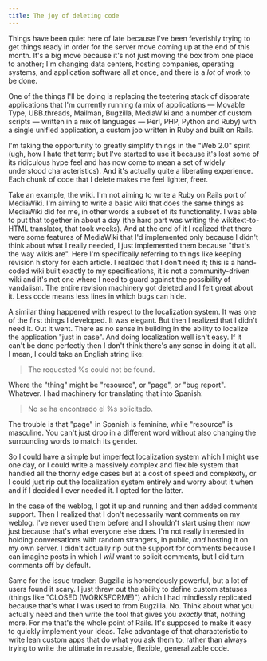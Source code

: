 ```yaml
---
title: The joy of deleting code
---
```


Things have been quiet here of late because I've been feverishly trying to get things ready in order for the server move coming up at the end of this month. It's a big move because it's not just moving the box from one place to another; I'm changing data centers, hosting companies, operating systems, and application software all at once, and there is a *lot* of work to be done.

One of the things I'll be doing is replacing the teetering stack of disparate applications that I'm currently running (a mix of applications — Movable Type, UBB.threads, Mailman, Bugzilla, MediaWiki and a number of custom scripts — written in a mix of languages — Perl, PHP, Python and Ruby) with a single unified application, a custom job written in Ruby and built on Rails.

I'm taking the opportunity to greatly simplify things in the "Web 2.0" spirit (ugh, how I hate that term; but I've started to use it because it's lost some of its ridiculous hype feel and has now come to mean a set of widely understood characteristics). And it's actually quite a liberating experience. Each chunk of code that I delete makes me feel lighter, freer.





Take an example, the wiki. I'm not aiming to write a Ruby on Rails port of MediaWiki. I'm aiming to write a basic wiki that does the same things as MediaWiki did for me, in other words a subset of its functionality. I was able to put that together in about a day (the hard part was writing the wikitext-to-HTML translator, that took weeks). And at the end of it I realized that there were some features of MediaWiki that I'd implemented only because I didn't think about what I really needed, I just implemented them because "that's the way wikis are". Here I'm specifically referring to things like keeping revision history for each article. I realized that I don't need it; this is a hand-coded wiki built exactly to my specifications, it is not a community-driven wiki and it's not one where I need to guard against the possibility of vandalism. The entire revision machinery got deleted and I felt great about it. Less code means less lines in which bugs can hide.

A similar thing happened with respect to the localization system. It was one of the first things I developed. It was elegant. But then I realized that I didn't need it. Out it went. There as no sense in building in the ability to localize the application "just in case". And doing localization well isn't easy. If it can't be done perfectly then I don't think there's any sense in doing it at all. I mean, I could take an English string like:

> The requested %s could not be found.

Where the "thing" might be "resource", or "page", or "bug report". Whatever. I had machinery for translating that into Spanish:

> No se ha encontrado el %s solicitado.

The trouble is that "page" in Spanish is feminine, while "resource" is masculine. You can't just drop in a different word without also changing the surrounding words to match its gender.

So I could have a simple but imperfect localization system which I might use one day, or I could write a massively complex and flexible system that handled all the thorny edge cases but at a cost of speed and complexity, or I could just rip out the localization system entirely and worry about it when and if I decided I ever needed it. I opted for the latter.

In the case of the weblog, I got it up and running and then added comments support. Then I realized that I don't necessarily want comments on my weblog. I've never used them before and I shouldn't start using them now just because that's what everyone else does. I'm not really interested in holding conversations with random strangers, in public, *and* hosting it on my own server. I didn't actually rip out the support for comments because I can imagine posts in which I *will* want to solicit comments, but I did turn comments off by default.

Same for the issue tracker: Bugzilla is horrendously powerful, but a lot of users found it scary. I just threw out the ability to define custom statuses (things like "CLOSED (WORKSFORME)") which I had mindlessly replicated because that's what I was used to from Bugzilla. No. Think about what you actually need and then write the tool that gives you *exactly* that, nothing more. For me that's the whole point of Rails. It's supposed to make it easy to quickly implement your ideas. Take advantage of that characteristic to write lean custom apps that do what you ask them to, rather than always trying to write the ultimate in reusable, flexible, generalizable code.
